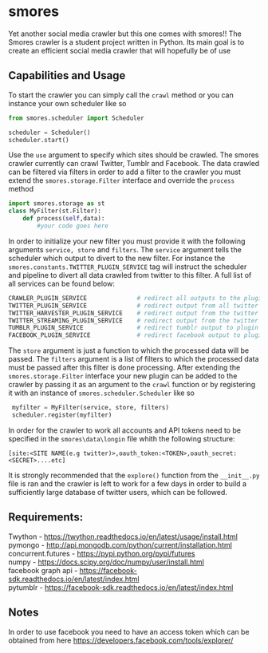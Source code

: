 # smores
Yet another social media crawler but this one comes with smores!!
The Smores crawler is a student project written in Python.
Its main goal is to create an efficient social media crawler that will hopefully be of use

## Capabilities and Usage
To start the crawler you can simply call the `crawl` method or you can instance your own scheduler like so
``` python
from smores.scheduler import Scheduler

scheduler = Scheduler()
scheduler.start()
```
Use the `use` argument to specify which sites should be crawled. The smores crawler currently can crawl Twitter, Tumblr and Facebook. 
The data crawled can be filtered via filters in order to add a filter to the crawler you must extend the `smores.storage.Filter` interface and
override the `process` method
``` python
import smores.storage as st
class MyFilter(st.Filter):
    def process(self,data):
        #your code goes here
```
In order to initialize your new filter you must provide it with the following arguments `service, store` and `filters`.
The `service` argument tells the scheduler which output to divert to the new filter. For instance the `smores.constants.TWITTER_PLUGIN_SERVICE` tag will instruct the scheduler and pipeline to divert all data crawled from twitter to this filter. A full list of all services can be found below:
``` python
CRAWLER_PLUGIN_SERVICE              # redirect all outputs to the plugin
TWITTER_PLUGIN_SERVICE              # redirect output from all twitter crawler models to the plugin
TWITTER_HARVESTER_PLUGIN_SERVICE    # redirect output from the twitter model to the plugin
TWITTER_STREAMING_PLUGIN_SERVICE    # redirect output from the twitter stream api to the plugin
TUMBLR_PLUGIN_SERVICE               # redirect tumblr output to plugin
FACEBOOK_PLUGIN_SERVICE             # redirect facebook output to plugin
```
The `store` argument is just a function to which the processed data will be passed. The `filters` argument is a list of filters to which the processed data must be passed after this filter is done processing. 
After extending the `smores.storage.Filter` interface your new plugin can be added to the crawler by passing it as an argument
to the `crawl` function or by registering it with an instance of `smores.scheduler.Scheduler` like so
``` python
 myfilter = MyFilter(service, store, filters)
 scheduler.register(myfilter)
```
In order for the crawler to work all accounts and API tokens need to be specified in the `smores\data\longin` file whith the following structure:
```
[site:<SITE NAME(e.g twitter)>,oauth_token:<TOKEN>,oauth_secret:<SECRET>....etc]
```
It is strongly recommended that the `explore()` function from the `__init__.py` file is ran and the crawler is left to work for a few days in order to build a sufficiently large database of twitter users, which can be followed.
## Requirements:
Twython - https://twython.readthedocs.io/en/latest/usage/install.html <br />
pymongo - http://api.mongodb.com/python/current/installation.html<br />
concurrent.futures - https://pypi.python.org/pypi/futures <br />
numpy - https://docs.scipy.org/doc/numpy/user/install.html <br />
facebook graph api - https://facebook-sdk.readthedocs.io/en/latest/index.html <br />
pytumblr - https://facebook-sdk.readthedocs.io/en/latest/index.html <br />

## Notes
In order to use facebook you need to have an access token which can be obtained from here https://developers.facebook.com/tools/explorer/
